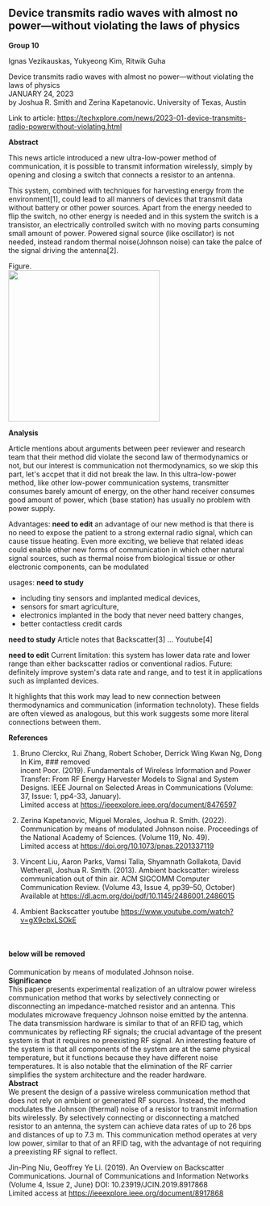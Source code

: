 ## Device transmits radio waves with almost no power—without violating the laws of physics


**Group 10**

Ignas Vezikauskas, Yukyeong Kim, Ritwik Guha  


Device transmits radio waves with almost no power—without violating the laws of physics  
JANUARY 24, 2023  
by Joshua R. Smith and Zerina Kapetanovic. University of Texas, Austin 

Link to article: https://techxplore.com/news/2023-01-device-transmits-radio-powerwithout-violating.html


**Abstract**

This news article introduced a new ultra-low-power method of communication, it is possible to transmit information wirelessly, simply by opening and closing a switch that connects a resistor to an antenna. 

This system, combined with techniques for harvesting energy from the environment[1], could lead to all manners of devices that transmit data without battery or other power sources. Apart from the energy needed to flip the switch, no other energy is needed and in this system the switch is a transistor, an electrically controlled switch with no moving parts consuming small amount of power. Powered signal source (like oscillator) is not needed, instead random thermal noise(Johnson noise) can take the palce of the signal driving the antenna[2].

Figure.  
<img src="https://user-images.githubusercontent.com/25344978/218174612-9f9477be-c5ee-4bb4-9c55-549b4749442e.png" width="300">


**Analysis**

Article mentions about arguments between peer reviewer and research team that their method did violate the second law of thermodynamics or not, but our interest is communication not thermodynamics, so we skip this part, let's accpet that it did not break the law. In this ultra-low-power method, like other low-power communication systems, transmitter consumes barely amount of energy, on the other hand receiver consumes good amount of power, which (base station) has usually no problem with power supply. 


Advantages: **need to edit** an advantage of our new method is that there is no need to expose the patient to a strong external radio signal, which can cause tissue heating. Even more exciting, we believe that related ideas could enable other new forms of communication in which other natural signal sources, such as thermal noise from biological tissue or other electronic components, can be modulated  

usages:  **need to study** 
   - including tiny sensors and implanted medical devices,  
   - sensors for smart agriculture,  
   - electronics implanted in the body that never need battery changes,   
   - better contactless credit cards  


**need to study**
Article notes that Backscatter[3] ...
Youtube[4]

**need to edit**
Current limitation: this system has lower data rate and lower range than either backscatter radios or conventional radios. 
Future: definitely improve system's data rate and range, and to test it in applications such as implanted devices. 

It highlights that this work may lead to new connection between thermodynamics and communication (information technoloty). These fields are often viewed as analogous, but this work suggests some more literal connections between them.


**References**

1) Bruno Clerckx, Rui Zhang, Robert Schober, Derrick Wing Kwan Ng, Dong In Kim, ### removed  
incent Poor. (2019). Fundamentals of Wireless Information and Power Transfer: From RF Energy Harvester Models to Signal and System Designs. IEEE Journal on Selected Areas in Communications   (Volume: 37, Issue: 1, pp4-33, January).  
Limited access at https://ieeexplore.ieee.org/document/8476597

2) Zerina Kapetanovic, Miguel Morales, Joshua R. Smith. (2022). Communication by means of modulated Johnson noise. Proceedings of the National Academy of Sciences. (Volume 119, No. 49).  
Limited access at https://doi.org/10.1073/pnas.2201337119

3) Vincent Liu, Aaron Parks, Vamsi Talla, Shyamnath Gollakota, David Wetherall, Joshua R. Smith. (2013). Ambient backscatter: wireless communication out of thin air. ACM SIGCOMM Computer Communication Review. (Volume 43, Issue 4, pp39–50, October)   
Available at https://dl.acm.org/doi/pdf/10.1145/2486001.2486015

4) Ambient Backscatter youtube https://www.youtube.com/watch?v=gX9cbxLSOkE

<br>

#### below will be removed 
Communication by means of modulated Johnson noise.  
**Significance**  
This paper presents experimental realization of an ultralow power wireless communication method that works by selectively connecting or disconnecting an impedance-matched resistor and an antenna. This modulates microwave frequency Johnson noise emitted by the antenna. The data transmission hardware is similar to that of an RFID tag, which communicates by reflecting RF signals; the crucial advantage of the present system is that it requires no preexisting RF signal. An interesting feature of the system is that all components of the system are at the same physical temperature, but it functions because they have different noise temperatures. It is also notable that the elimination of the RF carrier simplifies the system architecture and the reader hardware.  
**Abstract**  
We present the design of a passive wireless communication method that does not rely on ambient or generated RF sources. Instead, the method modulates the Johnson (thermal) noise of a resistor to transmit information bits wirelessly. By selectively connecting or disconnecting a matched resistor to an antenna, the system can achieve data rates of up to 26 bps and distances of up to 7.3 m. This communication method operates at very low power, similar to that of an RFID tag, with the advantage of not requiring a preexisting RF signal to reflect.

Jin-Ping Niu, Geoffrey Ye Li. (2019). An Overview on Backscatter Communications. Journal of Communications and Information Networks (Volume 4, Issue 2, June)
DOI: 10.23919/JCIN.2019.8917868   
Limited access at https://ieeexplore.ieee.org/document/8917868

